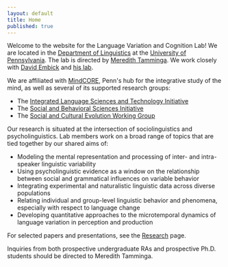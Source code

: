 ```yaml
---
layout: default
title: Home
published: true
---
```



Welcome to the website for the Language Variation and Cognition Lab! We are located in the [Department of Linguistics](https://www.ling.upenn.edu/) at the [University of Pennsylvania](https://www.upenn.edu/). The lab is directed by [Meredith Tamminga](http://meredithtamminga.com/). We work closely with [David Embick](https://www.ling.upenn.edu/~embick/) and [his lab](http://web.sas.upenn.edu/embick-lab/).

We are affiliated with [MindCORE](https://mindcore.sas.upenn.edu/), Penn's hub for the integrative study of the mind, as well as several of its supported research groups: 
* The [Integrated Language Sciences and Technology Initiative](http://web.sas.upenn.edu/langscience/)
* The [Social and Behavioral Sciences Initiative](http://web.sas.upenn.edu/penn-sbsi/)
* The [Social and Cultural Evolution Working Group](https://web.sas.upenn.edu/scew/)

Our research is situated at the intersection of sociolinguistics and psycholinguistics. Lab members work on a broad range of  topics that are tied together by our shared aims of:
* Modeling the mental representation and processing of inter- and intra-speaker linguistic variability
* Using psycholinguistic evidence as a window on the relationship between social and grammatical influences on variable behavior
* Integrating experimental and naturalistic linguistic data across diverse populations
* Relating individual and group-level linguistic behavior and phenomena, especially with respect to language change
* Developing quantitative approaches to the microtemporal dynamics of language variation in perception and production

For selected papers and presentations, see the [Research](https://tammingalab.github.io/research/) page.

Inquiries from both prospective undergraduate RAs and prospective Ph.D. students should be directed to Meredith Tamminga. 



